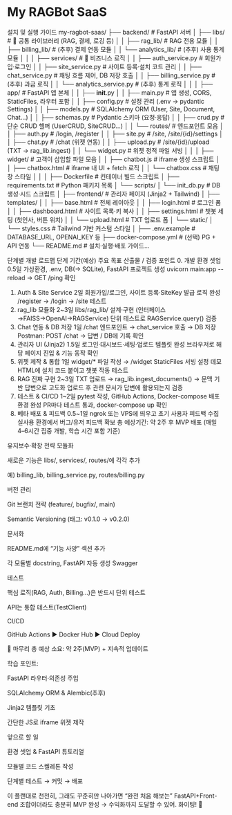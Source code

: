 # My RAGBot SaaS

설치 및 실행 가이드
my-ragbot-saas/
├── backend/                       # FastAPI 서버
│   ├── libs/                      # 🔧 공통 라이브러리 (RAG, 결제, 로깅 등)
│   │   ├── rag_lib/               # RAG 전용 모듈
│   │   ├── billing_lib/           # (추후) 결제 연동 모듈
│   │   └── analytics_lib/         # (추후) 사용 통계 모듈
│   │
│   ├── services/                  # 🧩 비즈니스 로직
│   │   ├── auth_service.py        # 회원가입·로그인
│   │   ├── site_service.py        # 사이트 등록·설치 코드 관리
│   │   ├── chat_service.py        # 채팅 흐름 제어, DB 저장 호출
│   │   ├── billing_service.py     # (추후) 과금 로직
│   │   └── analytics_service.py   # (추후) 통계 로직
│   │
│   ├── app/                       # FastAPI 앱 본체
│   │   ├── __init__.py
│   │   ├── main.py                # 앱 생성, CORS, StaticFiles, 라우터 포함
│   │   ├── config.py              # 설정 관리 (.env → pydantic Settings)
│   │   ├── models.py              # SQLAlchemy ORM (User, Site, Document, Chat…)
│   │   ├── schemas.py             # Pydantic 스키마 (요청·응답)
│   │   ├── crud.py                # 단순 CRUD 헬퍼 (UserCRUD, SiteCRUD…)
│   │   └── routes/                # 엔드포인트 모음
│   │       ├── auth.py            # /login, /register
│   │       ├── site.py            # /site, /site/{id}/settings
│   │       ├── chat.py            # /chat (위젯 연동)
│   │       ├── upload.py          # /site/{id}/upload (TXT → rag_lib.ingest)
│   │       └── widget.py          # 위젯 정적 파일 서빙
│   │
│   ├── widget/                    # 고객이 삽입할 파일 모음
│   │   ├── chatbot.js             # iframe 생성 스크립트
│   │   ├── chatbox.html           # iframe 내 UI + fetch 로직
│   │   └── chatbox.css            # 채팅창 스타일
│   │
│   ├── Dockerfile                 # 컨테이너 빌드 스크립트
│   ├── requirements.txt           # Python 패키지 목록
│   └── scripts/
│       └── init_db.py             # DB 생성·시드 스크립트
│
├── frontend/                      # 관리자 페이지 (Jinja2 + Tailwind)
│   ├── templates/
│   │   ├── base.html              # 전체 레이아웃
│   │   ├── login.html             # 로그인 폼
│   │   ├── dashboard.html         # 사이트 목록·키 복사
│   │   ├── settings.html          # 챗봇 세팅 (첫인사, 버튼 위치)
│   │   └── upload.html            # TXT 업로드 폼
│   └── static/
│       └── styles.css             # Tailwind 기반 커스텀 스타일
│
├── .env.example                   # DATABASE_URL, OPENAI_KEY 등
├── docker-compose.yml             # (선택) PG + API 연동
└── README.md                      # 설치·실행·배포 가이드...




단계별 개발 로드맵
단계	기간(예상)	주요 목표	산출물 / 검증 포인트
0. 개발 환경 셋업	0.5일	가상환경, .env, DB(→ SQLite), FastAPI 프로젝트 생성	uvicorn main:app --reload → GET /ping 확인
1. Auth & Site Service	2일	회원가입/로그인, 사이트 등록·SiteKey 발급 로직 완성	/register → /login → /site 테스트
2. rag_lib 모듈화	2~3일	libs/rag_lib/ 설계·구현 (인터페이스→FAISS→OpenAI→RAGService)	단위 테스트로 RAGService.query() 검증
3. Chat 연동 & DB 저장	1일	/chat 엔드포인트 → chat_service 호출 → DB 저장	Postman: POST /chat → 답변 / DB에 기록 확인
4. 관리자 UI (Jinja2)	1.5일	로그인·대시보드·세팅·업로드 템플릿 완성	브라우저로 해당 페이지 진입 & 기능 동작 확인
5. 위젯 제작 & 통합	1일	widget/* 파일 작성 → /widget StaticFiles 서빙 설정	데모 HTML에 설치 코드 붙이고 챗봇 작동 테스트
6. RAG 진짜 구현	2~3일	TXT 업로드 → rag_lib.ingest_documents() → 문맥 기반 답변으로 고도화	업로드 후 관련 문서가 답변에 활용되는지 검증
7. 테스트 & CI/CD	1~2일	pytest 작성, GitHub Actions, Docker-compose 배포 환경 완성	PR마다 테스트 통과, docker-compose up 확인
8. 베타 배포 & 피드백	0.5~1일	ngrok 또는 VPS에 띄우고 초기 사용자 피드백 수집	실사용 환경에서 버그/유저 피드백 확보
총 예상기간: 약 2주 후 MVP 배포
(매일 4–6시간 집중 개발, 학습 시간 포함 기준)


유지보수·확장 전략
모듈화

새로운 기능은 libs/, services/, routes/에 각각 추가

예) billing_lib, billing_service.py, routes/billing.py

버전 관리

Git 브랜치 전략 (feature/, bugfix/, main)

Semantic Versioning (태그: v0.1.0 → v0.2.0)

문서화

README.md에 “기능 사양” 섹션 추가

각 모듈별 docstring, FastAPI 자동 생성 Swagger

테스트

핵심 로직(RAG, Auth, Billing…)은 반드시 단위 테스트

API는 통합 테스트(TestClient)

CI/CD

GitHub Actions ▶︎ Docker Hub ▶︎ Cloud Deploy

👏 마무리
총 예상 소요: 약 2주(MVP) + 지속적 업데이트

학습 포인트:

FastAPI 라우터·의존성 주입

SQLAlchemy ORM & Alembic(추후)

Jinja2 템플릿 기초

간단한 JS로 iframe 위젯 제작

앞으로 할 일

환경 셋업 & FastAPI 튜토리얼

모듈별 코드 스켈레톤 작성

단계별 테스트 → 커밋 → 배포

이 플랜대로 천천히, 그래도 꾸준히만 나아가면
“완전 처음 해보는” FastAPI+Front-end 조합이더라도
충분히 MVP 완성 → 수익화까지 도달할 수 있어.
화이팅! 🚀